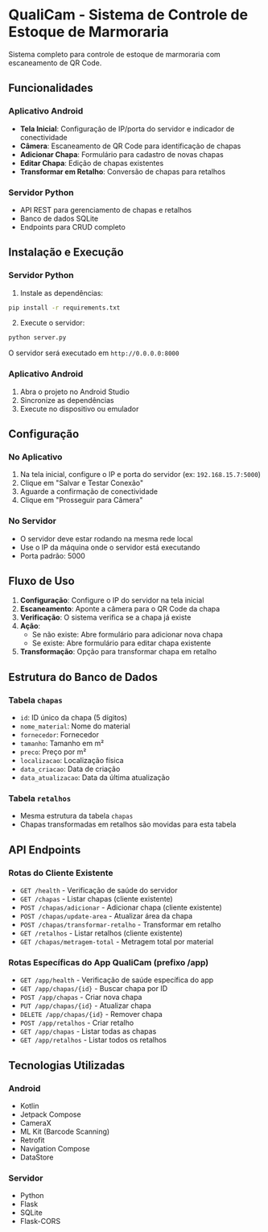 # QualiCam - Sistema de Controle de Estoque de Marmoraria

Sistema completo para controle de estoque de marmoraria com escaneamento de QR Code.

## Funcionalidades

### Aplicativo Android
- **Tela Inicial**: Configuração de IP/porta do servidor e indicador de conectividade
- **Câmera**: Escaneamento de QR Code para identificação de chapas
- **Adicionar Chapa**: Formulário para cadastro de novas chapas
- **Editar Chapa**: Edição de chapas existentes
- **Transformar em Retalho**: Conversão de chapas para retalhos

### Servidor Python
- API REST para gerenciamento de chapas e retalhos
- Banco de dados SQLite
- Endpoints para CRUD completo

## Instalação e Execução

### Servidor Python

1. Instale as dependências:
```bash
pip install -r requirements.txt
```

2. Execute o servidor:
```bash
python server.py
```

O servidor será executado em `http://0.0.0.0:8000`

### Aplicativo Android

1. Abra o projeto no Android Studio
2. Sincronize as dependências
3. Execute no dispositivo ou emulador

## Configuração

### No Aplicativo
1. Na tela inicial, configure o IP e porta do servidor (ex: `192.168.15.7:5000`)
2. Clique em "Salvar e Testar Conexão"
3. Aguarde a confirmação de conectividade
4. Clique em "Prosseguir para Câmera"

### No Servidor
- O servidor deve estar rodando na mesma rede local
- Use o IP da máquina onde o servidor está executando
- Porta padrão: 5000

## Fluxo de Uso

1. **Configuração**: Configure o IP do servidor na tela inicial
2. **Escaneamento**: Aponte a câmera para o QR Code da chapa
3. **Verificação**: O sistema verifica se a chapa já existe
4. **Ação**:
   - Se não existe: Abre formulário para adicionar nova chapa
   - Se existe: Abre formulário para editar chapa existente
5. **Transformação**: Opção para transformar chapa em retalho

## Estrutura do Banco de Dados

### Tabela `chapas`
- `id`: ID único da chapa (5 dígitos)
- `nome_material`: Nome do material
- `fornecedor`: Fornecedor
- `tamanho`: Tamanho em m²
- `preco`: Preço por m²
- `localizacao`: Localização física
- `data_criacao`: Data de criação
- `data_atualizacao`: Data da última atualização

### Tabela `retalhos`
- Mesma estrutura da tabela `chapas`
- Chapas transformadas em retalhos são movidas para esta tabela

## API Endpoints

### Rotas do Cliente Existente
- `GET /health` - Verificação de saúde do servidor
- `GET /chapas` - Listar chapas (cliente existente)
- `POST /chapas/adicionar` - Adicionar chapa (cliente existente)
- `POST /chapas/update-area` - Atualizar área da chapa
- `POST /chapas/transformar-retalho` - Transformar em retalho
- `GET /retalhos` - Listar retalhos (cliente existente)
- `GET /chapas/metragem-total` - Metragem total por material

### Rotas Específicas do App QualiCam (prefixo /app)
- `GET /app/health` - Verificação de saúde específica do app
- `GET /app/chapas/{id}` - Buscar chapa por ID
- `POST /app/chapas` - Criar nova chapa
- `PUT /app/chapas/{id}` - Atualizar chapa
- `DELETE /app/chapas/{id}` - Remover chapa
- `POST /app/retalhos` - Criar retalho
- `GET /app/chapas` - Listar todas as chapas
- `GET /app/retalhos` - Listar todos os retalhos

## Tecnologias Utilizadas

### Android
- Kotlin
- Jetpack Compose
- CameraX
- ML Kit (Barcode Scanning)
- Retrofit
- Navigation Compose
- DataStore

### Servidor
- Python
- Flask
- SQLite
- Flask-CORS

